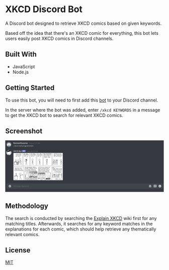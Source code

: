 # XKCD Discord Bot

A Discord bot designed to retrieve XKCD comics based on given keywords.

Based off the idea that there's an XKCD comic for everything, this bot lets users easily post XKCD comics in Discord channels.

## Built With
* JavaScript
* Node.js

## Getting Started 

To use this bot, you will need to first add this [bot](https://discord.com/api/oauth2/authorize?client_id=841341366780952596&permissions=52224&scope=bot) to your Discord channel.

In the server where the bot was added, enter `/xkcd KEYWORDS` in a message to get the XKCD bot to search for relevant XKCD comics.

## Screenshot
![using the XKCD bot](docs/xkcd-bot-example.png)

## Methodology

The search is conducted by searching the [Explain XKCD](https://www.explainxkcd.com/wiki/index.php/Main_Page) wiki
first for any matching titles. Afterwards, it searches for any keyword matches in the explanations for each comic, which should help
retrieve any thematically relevant comics.

## License
[MIT](https://choosealicense.com/licenses/mit/)

